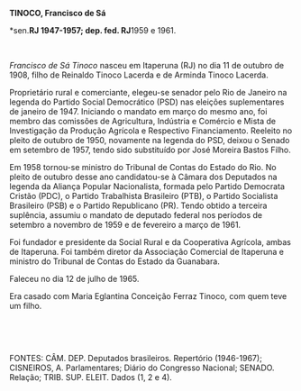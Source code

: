 **TINOCO, Francisco de Sá**

\*sen.****RJ 1947-1957; dep. fed. RJ****1959 e 1961.

 

*Francisco de Sá Tinoco* nasceu em Itaperuna (RJ) no dia 11 de outubro
de 1908, filho de Reinaldo Tinoco Lacerda e de Arminda Tinoco Lacerda.

Proprietário rural e comerciante, elegeu-se senador pelo Rio de Janeiro
na legenda do Partido Social Democrático (PSD) nas eleições
suplementares de janeiro de 1947. Iniciando o mandato em março do mesmo
ano, foi membro das comissões de Agricultura, Indústria e Comércio e
Mista de Investigação da Produção Agrícola e Respectivo Financiamento.
Reeleito no pleito de outubro de 1950, novamente na legenda do PSD,
deixou o Senado em setembro de 1957, tendo sido substituído por José
Moreira Bastos Filho.

Em 1958 tornou-se ministro do Tribunal de Contas do Estado do Rio. No
pleito de outubro desse ano candidatou-se à Câmara dos Deputados na
legenda da Aliança Popular Nacionalista, formada pelo Partido Democrata
Cristão (PDC), o Partido Trabalhista Brasileiro (PTB), o Partido
Socialista Brasileiro (PSB) e o Partido Republicano (PR). Tendo obtido a
terceira suplência, assumiu o mandato de deputado federal nos períodos
de setembro a novembro de 1959 e de fevereiro a março de 1961.

Foi fundador e presidente da Social Rural e da Cooperativa Agrícola,
ambas de Itaperuna. Foi também diretor da Associação Comercial de
Itaperuna e ministro do Tribunal de Contas do Estado da Guanabara.

Faleceu no dia 12 de julho de 1965.

Era casado com Maria Eglantina Conceição Ferraz Tinoco, com quem teve um
filho.

 

 

FONTES: CÂM. DEP. Deputados brasileiros. Repertório (1946-1967);
CISNEIROS, A. Parlamentares; Diário do Congresso Nacional; SENADO.
Relação; TRIB. SUP. ELEIT. Dados (1, 2 e 4).

 
